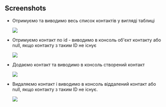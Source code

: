 ## Screenshots

<ul>
    <li>
        <p>Отримуємо та виводимо весь список контактів у вигляді таблиці<p>
        <img src="https://monosnap.com/image/pDfvU3Wyp1rcVCUqPiNn3ZYwPRtEj6" />
    </li>
    <li>
        <p>Отримуємо контакт по id - виводимо в консоль об'єкт контакту або null, якщо контакту з таким ID не існує<p>
        <img src="https://monosnap.com/image/gwsRySJzsH7RZ09XJAaynSKHzgHx58" />
    </li>
    <li>
        <p>Додаємо контакт та виводимо в консоль створений контакт<p></li>
        <img src="https://monosnap.com/image/fGpJKNYg2sHMvLTLujY7cfKKQUoTka" />
    <li>
        <p>Видаляємо контакт і виводимо в консоль віддалений контакт або null, якщо контакту з таким ID не існує.<p>
        <img src="https://monosnap.com/image/fGpJKNYg2sHMvLTLujY7cfKKQUoTka" />
    </li>
</ul>
